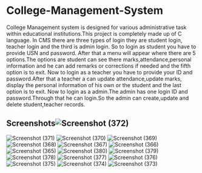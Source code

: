 # College-Management-System
 College Management system is designed for various administrative task within educational institutions.This project is completely made up of C language. In CMS there are three types of login they are student login, teacher login and the third is admin login.
So to login as student you have to provide USN and password. After that a menu will appear where there are 5 options.The options are student can see there marks,attendance,personal information and he can add remarks or corrections if needed and the fifth option is to exit.
Now to login as a teacher you have to provide your ID and password.After that a teacher a can update attendance,update marks, display the personal information of his own or the student and the last option is to exit.
Now to login as a admin.The admin has one login ID and password.Through that he can login.So the admin can create,update and delete student,teacher records.
## Screenshots![Screenshot (372)](https://github.com/toxic-coderr/College-Management-System/assets/89770322/27be4cae-1b7b-4d4b-bd90-00300bd48ae7)
![Screenshot (371)](https://github.com/toxic-coderr/College-Management-System/assets/89770322/1bec2273-c147-4875-b255-7e2d2b5c1193)
![Screenshot (370)](https://github.com/toxic-coderr/College-Management-System/assets/89770322/55314cb5-9183-4236-810b-51b51963d216)
![Screenshot (369)](https://github.com/toxic-coderr/College-Management-System/assets/89770322/7d72e344-617c-4b68-9d98-3e5a02717d78)
![Screenshot (368)](https://github.com/toxic-coderr/College-Management-System/assets/89770322/f9cee901-a88d-4645-9fbb-9ad88b5028ab)
![Screenshot (367)](https://github.com/toxic-coderr/College-Management-System/assets/89770322/74ff2c56-0198-481b-965a-1539cca85292)
![Screenshot (366)](https://github.com/toxic-coderr/College-Management-System/assets/89770322/24a24900-7764-4005-b377-f98aebbb0086)
![Screenshot (365)](https://github.com/toxic-coderr/College-Management-System/assets/89770322/46d60f73-7b24-43f0-a1ea-5530c2500d68)
![Screenshot (380)](https://github.com/toxic-coderr/College-Management-System/assets/89770322/111eb0fb-3e55-4e46-b193-a2ea1dde718a)
![Screenshot (379)](https://github.com/toxic-coderr/College-Management-System/assets/89770322/20a2f9c2-8400-43ba-8b1e-05750d30046e)
![Screenshot (378)](https://github.com/toxic-coderr/College-Management-System/assets/89770322/6472196c-a721-4cf4-800c-687ab92d70a2)
![Screenshot (377)](https://github.com/toxic-coderr/College-Management-System/assets/89770322/50c74c94-e41f-4636-8958-994c40e5387c)
![Screenshot (376)](https://github.com/toxic-coderr/College-Management-System/assets/89770322/ba9a6822-c921-4ec9-9c6e-7a36276a405e)
![Screenshot (375)](https://github.com/toxic-coderr/College-Management-System/assets/89770322/6d40f99e-ab99-4ec4-a50f-7e0c32e95dc7)
![Screenshot (374)](https://github.com/toxic-coderr/College-Management-System/assets/89770322/99654155-37a4-4f29-a732-0ec843c1e353)
![Screenshot (373)](https://github.com/toxic-coderr/College-Management-System/assets/89770322/ebde3abb-0af7-45ea-8007-b5c22c94378b)
